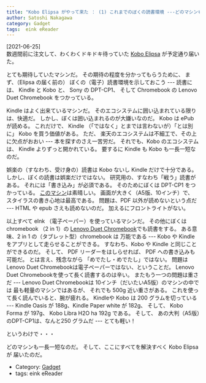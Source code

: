 ```yaml
---
title: "Kobo Elipsa がやって来た ： (1) これまでのぼくの読書環境 ---どのマシンも一長一短だ"
author: Satoshi Nakagawa
category: Gadget
tags:  eink eReader
---
```


[2021-06-25]  
 数週間前に注文して、わくわくドキドキ待っていた
[Kobo Elipsa](https://books.rakuten.co.jp/event/e-book/ereaders/koboelipsa/) が予定通り届いた。

 とても期待していたマシンだ。
その期待の程度を分かってもらうために、
まず、（Elipsa の届く前の）
ぼくの（電子）読書環境を示しておこう ---
読書には、
Kindle と Kobo と、
Sony の DPT-CP1、
そして Chromebook の Lenovo Duet Chromebook をつかっている。

 Kindle はよく出来ているマシンだ。
そのエコシステムに囲い込まれている限りは、快適だ。
しかし、ぼくは囲い込まれるのが大嫌いなのだ。
Kobo は ePub が読める。
これだけで、
Kindle （「ではなく」とまでは言わないが）「とは別に」
Kobo を買う価値がある。
ただ、
楽天のエコシステムは不細工で、その上に欠点がおおい
--- 本を探すのさえ一苦労だ。
それでも、Kobo のエコシステムは、
Kindle よりずっと開かれている。
要するに Kindle も Kobo も一長一短なのだ。

 娯楽の（すなわち、受け身の）読書は
Kobo ないし Kindle だけで十分である。
しかし、ぼくの読書は娯楽だけではない。
研究用の、すなわち「戦う」読書がある。
それには「書き込み」が必須である。
そのためにぼくは DPT-CP1 をつかっている。
[このマシン](https://www.sony.jp/dp/products/DPT-CP1/)は素晴しい。
画面が大きく（A5版、10インチ）で、
スタイラスの書き心地は最高である。
問題は、PDF 以外が読めないという点だ ---
HTML や epub さえも読めないのだ。
加えるにフロントライトがない。

 以上すべて eInk （電子ペーパー）を使っているマシンだ。
その他にぼくは
chromebook （2 in 1）の
[Lenovo Duet Chromebook](https://www.lenovo.com/jp/ja/notebooks/ideapad/duet-3-series/Lenovo-CT-X636/p/ZZICZCTCT1X)でも読書をする。
ある意味、2 in 1 の（タブレット型）chromebook は
万能である ---
Kobo や Kindle をアプリとして走らせることができる。
すなわち、Kobo や Kindle と同じことができるのだ。
そして、
PDF リーダーをはしらせれば、
PDF への書き込みも可能だ。
とは言え、残念ながら
「めでたし・めでたし」ではない。
問題は Lenovo Duet Chromebookは電子ペーパーではない、ということだ。
Lenovo Duet Chromebookを使って長く読書するのは辛い。
またもう一つの問題は重さだ --- Lenovo Duet Chromebookは
10インチ（だいたいA5版）のマシンの中では
最も軽量のマシンではあるが、
それでも 500g 近い重さがある。
これを使って長く読んでいると、腕が疲れる。
Kindleや Kobo は
200 グラムを切っている ---
Kindle Oasis が 188g、Kindle Paper white が 182g、
そして、
Kobo Forma が 197g、
Kobo Libra H2O ha 192g である。
そして、
あの大判（A5版）のDPT-CP1は、なんと250 グラムだ ---
とても軽い！

 というわけで・・・

 どのマシンも一長一短なのだ。
そして、ここにすべてを解決すべく Kobo Elipsa が
届いたのだ。

- Category: [Gadget](categories.html#Gadget)
- tags:  eink eReader
